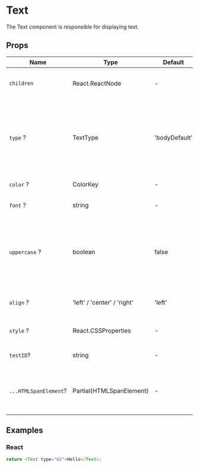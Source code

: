 # Text

The Text component is responsible for displaying text.

## Props

| Name                  | Type                        | Default       | Description                                                                                       |
| --------------------- | --------------------------- | ------------- | ------------------------------------------------------------------------------------------------- |
| `children`            | React.ReactNode             | -             | The content of the component.                                                                     |
| `type` ?              | TextType                    | 'bodyDefault' | The type of style that allows you to distinguish between texts of different importance in the UI. |
| `color` ?             | ColorKey                    | -             | The color of the text.                                                                            |
| `font` ?              | string                      | -             | The preferred font.                                                                               |
| `uppercase` ?         | boolean                     | false         | A boolean that indicates whether the text should be converted to uppercase.                       |
| `align` ?             | 'left' / 'center' / 'right' | 'left'        | The preferred text alignment.                                                                     |
| `style` ?             | React.CSSProperties         | -             | The additional styles.                                                                            |
| `testID`?             | string                      | -             | The unique E2E test handler.                                                                      |
| `...HTMLSpanElement`? | Partial(HTMLSpanElement)    | -             | Props that will be passed to the root of the span element.                                        |

## Examples

### React

```javascript
return <Text type="H2">Hello</Text>;
```
